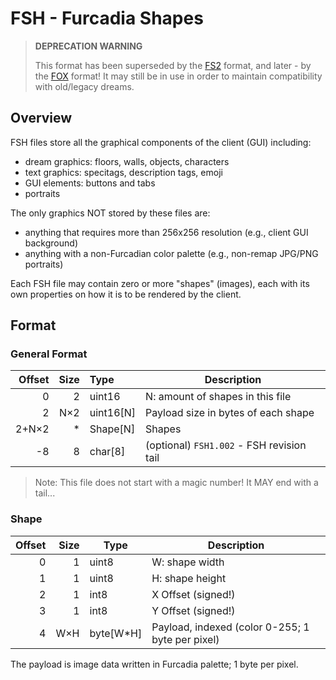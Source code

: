 # FSH - Furcadia Shapes
> **DEPRECATION WARNING**
>
> This format has been superseded by the [FS2](FS2.md) format, and later - by
> the [FOX](FOX.md) format! It may still be in use in order to maintain
> compatibility with old/legacy dreams.

## Overview
FSH files store all the graphical components of the client (GUI) including:
* dream graphics: floors, walls, objects, characters
* text graphics: specitags, description tags, emoji
* GUI elements: buttons and tabs
* portraits

The only graphics NOT stored by these files are:
* anything that requires more than 256x256 resolution
  (e.g., client GUI background)
* anything with a non-Furcadian color palette
  (e.g., non-remap JPG/PNG portraits)

Each FSH file may contain zero or more "shapes" (images), each with its own
properties on how it is to be rendered by the client.

## Format
### General Format
| Offset | Size | Type       | Description                               |
| -----: | ---: | :--------- | ----------------------------------------- |
|      0 |    2 | uint16     | N: amount of shapes in this file          |
|      2 |  N×2 | uint16\[N] | Payload size in bytes of each shape       |
|  2+N×2 |    * | Shape\[N]  | Shapes                                    |
|     -8 |    8 | char\[8]   | (optional) `FSH1.002` - FSH revision tail |

> Note: This file does not start with a magic number! It MAY end with a tail...

### Shape
| Offset | Size | Type        | Description                                      |
| -----: | ---: | ----------- | ------------------------------------------------ |
|      0 |    1 | uint8       | W: shape width                                   |
|      1 |    1 | uint8       | H: shape height                                  |
|      2 |    1 | int8        | X Offset (signed!)                               |
|      3 |    1 | int8        | Y Offset (signed!)                               |
|      4 |  W×H | byte\[W\*H] | Payload, indexed (color 0-255; 1 byte per pixel) |

The payload is image data written in Furcadia palette; 1 byte per pixel.
